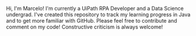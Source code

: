 Hi, I'm Marcelo!
I'm currently a UiPath RPA Developer and a Data Science undergrad.
I've created this repository to track my learning progress in Java and to get more familiar with GitHub.
Please feel free to contribute and comment on my code!
Constructive criticism is always welcome!
